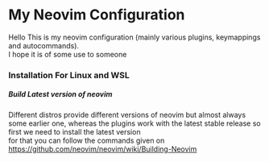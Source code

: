 # My Neovim Configuration

Hello This is my neovim configuration (mainly various plugins, keymappings and autocommands).  
I hope it is of some use to someone 

### Installation For Linux and WSL

##### Build Latest version of neovim

Different distros provide different versions of neovim but almost always some earlier one, whereas the plugins work with the latest stable release so first we need to install the latest version  
for that you can follow the commands given on https://github.com/neovim/neovim/wiki/Building-Neovim  



